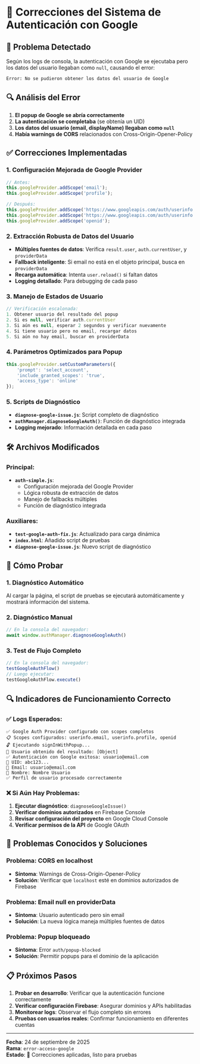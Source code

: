 # 🔧 Correcciones del Sistema de Autenticación con Google

## 🚨 Problema Detectado
Según los logs de consola, la autenticación con Google se ejecutaba pero los datos del usuario llegaban como `null`, causando el error:
```
Error: No se pudieron obtener los datos del usuario de Google
```

## 🔍 Análisis del Error
1. **El popup de Google se abría correctamente**
2. **La autenticación se completaba** (se obtenía un UID)
3. **Los datos del usuario (email, displayName) llegaban como `null`**
4. **Había warnings de CORS** relacionados con Cross-Origin-Opener-Policy

## ✅ Correcciones Implementadas

### 1. **Configuración Mejorada de Google Provider**
```javascript
// Antes:
this.googleProvider.addScope('email');
this.googleProvider.addScope('profile');

// Después:
this.googleProvider.addScope('https://www.googleapis.com/auth/userinfo.email');
this.googleProvider.addScope('https://www.googleapis.com/auth/userinfo.profile');
this.googleProvider.addScope('openid');
```

### 2. **Extracción Robusta de Datos del Usuario**
- **Múltiples fuentes de datos**: Verifica `result.user`, `auth.currentUser`, y `providerData`
- **Fallback inteligente**: Si email no está en el objeto principal, busca en `providerData`
- **Recarga automática**: Intenta `user.reload()` si faltan datos
- **Logging detallado**: Para debugging de cada paso

### 3. **Manejo de Estados de Usuario**
```javascript
// Verificación escalonada:
1. Obtener usuario del resultado del popup
2. Si es null, verificar auth.currentUser
3. Si aún es null, esperar 2 segundos y verificar nuevamente
4. Si tiene usuario pero no email, recargar datos
5. Si aún no hay email, buscar en providerData
```

### 4. **Parámetros Optimizados para Popup**
```javascript
this.googleProvider.setCustomParameters({
    'prompt': 'select_account',
    'include_granted_scopes': 'true',
    'access_type': 'online'
});
```

### 5. **Scripts de Diagnóstico**
- **`diagnose-google-issue.js`**: Script completo de diagnóstico
- **`authManager.diagnoseGoogleAuth()`**: Función de diagnóstico integrada
- **Logging mejorado**: Información detallada en cada paso

## 🛠️ Archivos Modificados

### Principal:
- **`auth-simple.js`**: 
  - Configuración mejorada del Google Provider
  - Lógica robusta de extracción de datos
  - Manejo de fallbacks múltiples
  - Función de diagnóstico integrada

### Auxiliares:
- **`test-google-auth-fix.js`**: Actualizado para carga dinámica
- **`index.html`**: Añadido script de pruebas
- **`diagnose-google-issue.js`**: Nuevo script de diagnóstico

## 🧪 Cómo Probar

### 1. **Diagnóstico Automático**
Al cargar la página, el script de pruebas se ejecutará automáticamente y mostrará información del sistema.

### 2. **Diagnóstico Manual**
```javascript
// En la consola del navegador:
await window.authManager.diagnoseGoogleAuth()
```

### 3. **Test de Flujo Completo**
```javascript
// En la consola del navegador:
testGoogleAuthFlow()
// Luego ejecutar:
testGoogleAuthFlow.execute()
```

## 🔍 Indicadores de Funcionamiento Correcto

### ✅ Logs Esperados:
```
✅ Google Auth Provider configurado con scopes completos
📋 Scopes configurados: userinfo.email, userinfo.profile, openid
🔓 Ejecutando signInWithPopup...
👤 Usuario obtenido del resultado: [Object]
✅ Autenticación con Google exitosa: usuario@email.com
👤 UID: abc123...
📧 Email: usuario@email.com
👤 Nombre: Nombre Usuario
✅ Perfil de usuario procesado correctamente
```

### ❌ Si Aún Hay Problemas:
1. **Ejecutar diagnóstico**: `diagnoseGoogleIssue()`
2. **Verificar dominios autorizados** en Firebase Console
3. **Revisar configuración del proyecto** en Google Cloud Console
4. **Verificar permisos de la API** de Google OAuth

## 🚨 Problemas Conocidos y Soluciones

### **Problema: CORS en localhost**
- **Síntoma**: Warnings de Cross-Origin-Opener-Policy
- **Solución**: Verificar que `localhost` esté en dominios autorizados de Firebase

### **Problema: Email null en providerData**
- **Síntoma**: Usuario autenticado pero sin email
- **Solución**: La nueva lógica maneja múltiples fuentes de datos

### **Problema: Popup bloqueado**
- **Síntoma**: Error `auth/popup-blocked`
- **Solución**: Permitir popups para el dominio de la aplicación

## 📋 Próximos Pasos

1. **Probar en desarrollo**: Verificar que la autenticación funcione correctamente
2. **Verificar configuración Firebase**: Asegurar dominios y APIs habilitadas
3. **Monitorear logs**: Observar el flujo completo sin errores
4. **Pruebas con usuarios reales**: Confirmar funcionamiento en diferentes cuentas

---
**Fecha**: 24 de septiembre de 2025  
**Rama**: `error-acceso-google`  
**Estado**: 🔧 Correcciones aplicadas, listo para pruebas
